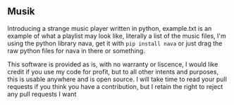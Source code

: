 ## Musik
Introducing a strange music player written in python, example.txt is an example of what a playlist may look like, literally a list of the music files, I'm using the python library nava, get it with `pip install nava` or just drag the raw python files for nava in there or something.

This software is provided as is, with no warranty or liscence, I would like credit if you use my code for profit, but to all other intents and purposes, this is usable anywhere and is open source. I will take time to read your pull requests if you think you have a contribution, but I retain the right to reject any pull requests I want